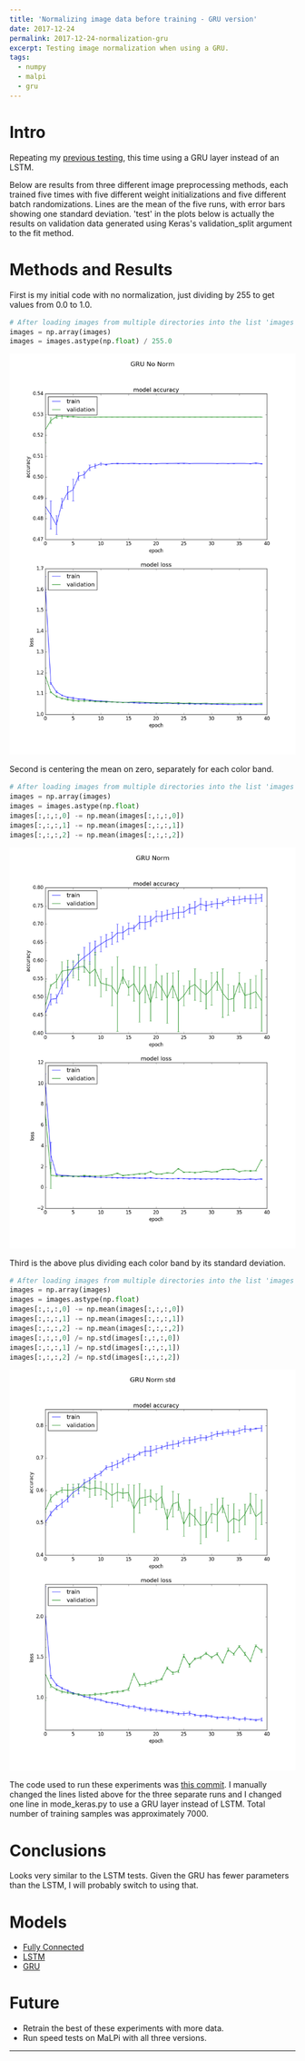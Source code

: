 ```yaml
---
title: 'Normalizing image data before training - GRU version'
date: 2017-12-24
permalink: 2017-12-24-normalization-gru
excerpt: Testing image normalization when using a GRU.
tags:
  - numpy
  - malpi
  - gru
---
```


# Intro

Repeating my [previous testing](/017-12-21-normalization-lstms), this time using a GRU layer instead of an LSTM.

Below are results from three different image preprocessing methods, each trained five times with five different weight initializations and five different batch randomizations. Lines are the mean of the five runs, with error bars showing one standard deviation. 'test' in the plots below is actually the results on validation data generated using Keras's validation\_split argument to the fit method.

# Methods and Results

First is my initial code with no normalization, just dividing by 255 to get values from 0.0 to 1.0.

```python
# After loading images from multiple directories into the list 'images'
images = np.array(images)
images = images.astype(np.float) / 255.0
```

![No Image Normalization](/images/blog/2017-12/GRU_No_Norm.png "No Normalization")

Second is centering the mean on zero, separately for each color band.

```python
# After loading images from multiple directories into the list 'images'
images = np.array(images)
images = images.astype(np.float)
images[:,:,:,0] -= np.mean(images[:,:,:,0])
images[:,:,:,1] -= np.mean(images[:,:,:,1])
images[:,:,:,2] -= np.mean(images[:,:,:,2])
```

![Mean Subtraction](/images/blog/2017-12/GRU_Norm.png "Mean Centered on Zero")

Third is the above plus dividing each color band by its standard deviation.

```python
# After loading images from multiple directories into the list 'images'
images = np.array(images)
images = images.astype(np.float)
images[:,:,:,0] -= np.mean(images[:,:,:,0])
images[:,:,:,1] -= np.mean(images[:,:,:,1])
images[:,:,:,2] -= np.mean(images[:,:,:,2])
images[:,:,:,0] /= np.std(images[:,:,:,0])
images[:,:,:,1] /= np.std(images[:,:,:,1])
images[:,:,:,2] /= np.std(images[:,:,:,2])
```

![With Normalization](/images/blog/2017-12/GRU_Norm_std.png  "Mean Centered on Zero and divide by the Standard Deviation")

The code used to run these experiments was [this commit](https://github.com/Bleyddyn/malpi/commit/94cf17c82b90910b2b44f2e82b5c0cca289be47f). I manually changed the lines listed above for the three separate runs and I changed one line in mode\_keras.py to use a GRU layer instead of LSTM. Total number of training samples was approximately 7000.

# Conclusions

Looks very similar to the LSTM tests. Given the GRU has fewer parameters than the LSTM, I will probably switch to using that.

# Models

* [Fully Connected](/2017-12-13-image-normalization)
* [LSTM](/2017-12-21-normalization-lstm)
* [GRU](/2017-12-24-normalization-gru)

# Future

* Retrain the best of these experiments with more data.
* Run speed tests on MaLPi with all three versions.

---
